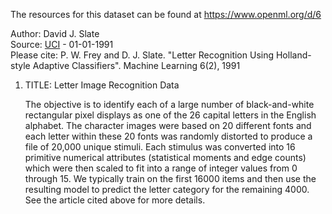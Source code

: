 The resources for this dataset can be found at https://www.openml.org/d/6

Author: David J. Slate  
Source: [UCI](https://archive.ics.uci.edu/ml/datasets/Letter+Recognition) - 01-01-1991  
Please cite: P. W. Frey and D. J. Slate. "Letter Recognition Using Holland-style Adaptive Classifiers". Machine Learning 6(2), 1991  

1. TITLE: 
  Letter Image Recognition Data 
 
    The objective is to identify each of a large number of black-and-white
    rectangular pixel displays as one of the 26 capital letters in the English
    alphabet.  The character images were based on 20 different fonts and each
    letter within these 20 fonts was randomly distorted to produce a file of
    20,000 unique stimuli.  Each stimulus was converted into 16 primitive
    numerical attributes (statistical moments and edge counts) which were then
    scaled to fit into a range of integer values from 0 through 15.  We
    typically train on the first 16000 items and then use the resulting model
    to predict the letter category for the remaining 4000.  See the article
    cited above for more details.